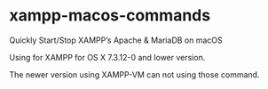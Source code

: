 # xampp-macos-commands
Quickly Start/Stop XAMPP’s Apache &amp; MariaDB on macOS

Using for XAMPP for OS X 7.3.12-0 and lower version.

The newer version using XAMPP-VM can not using those command.
